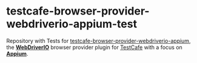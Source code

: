 # testcafe-browser-provider-webdriverio-appium-test

Repository with Tests for [testcafe-browser-provider-webdriverio-appium](https://github.com/htho/testcafe-browser-provider-webdriverio-appium), the **[WebDriverIO](https://webdriver.io/)** browser provider plugin for [TestCafe](https://devexpress.github.io/testcafe) with a focus on **[Appium](https://appium.io)**.
